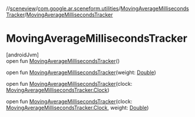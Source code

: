 //[sceneview](../../../index.md)/[com.google.ar.sceneform.utilities](../index.md)/[MovingAverageMillisecondsTracker](index.md)/[MovingAverageMillisecondsTracker](-moving-average-milliseconds-tracker.md)

# MovingAverageMillisecondsTracker

[androidJvm]\
open fun [MovingAverageMillisecondsTracker](-moving-average-milliseconds-tracker.md)()

open fun [MovingAverageMillisecondsTracker](-moving-average-milliseconds-tracker.md)(weight: [Double](https://kotlinlang.org/api/latest/jvm/stdlib/kotlin/-double/index.html))

open fun [MovingAverageMillisecondsTracker](-moving-average-milliseconds-tracker.md)(clock: [MovingAverageMillisecondsTracker.Clock](../../../../sceneview/com.google.ar.sceneform.utilities/-moving-average-milliseconds-tracker/-clock/index.md))

open fun [MovingAverageMillisecondsTracker](-moving-average-milliseconds-tracker.md)(clock: [MovingAverageMillisecondsTracker.Clock](../../../../sceneview/com.google.ar.sceneform.utilities/-moving-average-milliseconds-tracker/-clock/index.md), weight: [Double](https://kotlinlang.org/api/latest/jvm/stdlib/kotlin/-double/index.html))
